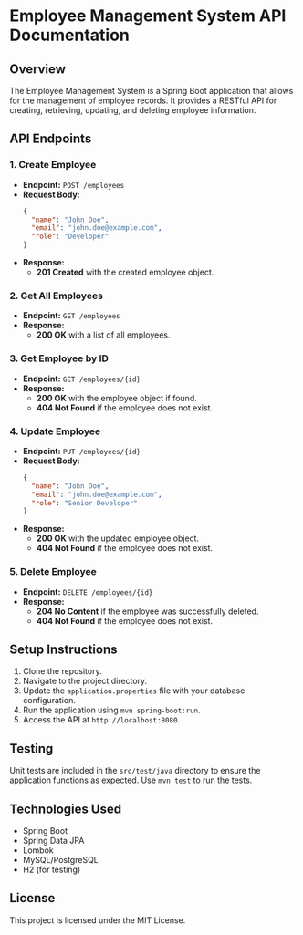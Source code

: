 # Employee Management System API Documentation

## Overview
The Employee Management System is a Spring Boot application that allows for the management of employee records. It provides a RESTful API for creating, retrieving, updating, and deleting employee information.

## API Endpoints

### 1. Create Employee
- **Endpoint:** `POST /employees`
- **Request Body:**
  ```json
  {
    "name": "John Doe",
    "email": "john.doe@example.com",
    "role": "Developer"
  }
  ```
- **Response:** 
  - **201 Created** with the created employee object.

### 2. Get All Employees
- **Endpoint:** `GET /employees`
- **Response:** 
  - **200 OK** with a list of all employees.

### 3. Get Employee by ID
- **Endpoint:** `GET /employees/{id}`
- **Response:** 
  - **200 OK** with the employee object if found.
  - **404 Not Found** if the employee does not exist.

### 4. Update Employee
- **Endpoint:** `PUT /employees/{id}`
- **Request Body:**
  ```json
  {
    "name": "John Doe",
    "email": "john.doe@example.com",
    "role": "Senior Developer"
  }
  ```
- **Response:** 
  - **200 OK** with the updated employee object.
  - **404 Not Found** if the employee does not exist.

### 5. Delete Employee
- **Endpoint:** `DELETE /employees/{id}`
- **Response:** 
  - **204 No Content** if the employee was successfully deleted.
  - **404 Not Found** if the employee does not exist.

## Setup Instructions
1. Clone the repository.
2. Navigate to the project directory.
3. Update the `application.properties` file with your database configuration.
4. Run the application using `mvn spring-boot:run`.
5. Access the API at `http://localhost:8080`.

## Testing
Unit tests are included in the `src/test/java` directory to ensure the application functions as expected. Use `mvn test` to run the tests.

## Technologies Used
- Spring Boot
- Spring Data JPA
- Lombok
- MySQL/PostgreSQL
- H2 (for testing)

## License
This project is licensed under the MIT License.